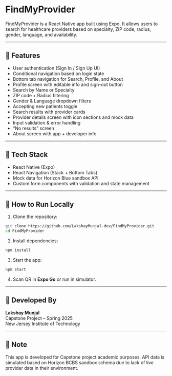 # FindMyProvider

FindMyProvider is a React Native app built using Expo. It allows users to search for healthcare providers based on specialty, ZIP code, radius, gender, language, and availability.

---

## 📱 Features

- User authentication (Sign In / Sign Up UI)
- Conditional navigation based on login state
- Bottom tab navigation for Search, Profile, and About
- Profile screen with editable info and sign-out button
- Search by Name or Specialty
- ZIP code + Radius filtering
- Gender & Language dropdown filters
- Accepting new patients toggle
- Search results with provider cards
- Provider details screen with icon sections and mock data
- Input validation & error handling
- “No results” screen
- About screen with app + developer info

---

## 🧰 Tech Stack

- React Native (Expo)
- React Navigation (Stack + Bottom Tabs)
- Mock data for Horizon Blue sandbox API
- Custom form components with validation and state management

---

## 🚀 How to Run Locally

1. Clone the repository:
```bash
git clone https://github.com/LakshayMunjal-dev/FindMyProvider.git
cd FindMyProvider
```

2. Install dependencies:
```bash
npm install
```

3. Start the app:
```bash
npm start
```

4. Scan QR in **Expo Go** or run in simulator.

---

## 👤 Developed By

**Lakshay Munjal**  
Capstone Project – Spring 2025  
New Jersey Institute of Technology

---

## 📄 Note

This app is developed for Capstone project academic purposes. API data is simulated based on Horizon BCBS sandbox schema due to lack of live provider data in their environment.